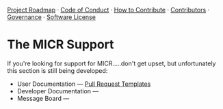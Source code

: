 [Project Roadmap](./PROJECT_ROADMAP.md) · [Code of Conduct](./CODE_OF_CONDUCT.md) · [How to Contribute](./HOW_TO_CONTRIBUTE.md) · [Contributors](./CONTRIBUTORS.md) · [Governance](./GOVERNANCE.md) · [Software License](./LICENSE)

# The MICR Support

If you're looking for support for MICR.....don't get upset, but unfortunately this section is still being developed: 

* User Documentation &mdash; [Pull Request Templates](https://github.com/Unearthlyglow/sveltego/tree/main/.github/PULL_REQUEST_TEMPLATE)
* Developer Documentation &mdash; 
* Message Board &mdash;
